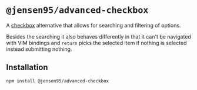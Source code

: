 # `@jensen95/advanced-checkbox`

A [checkbox](https://github.com/SBoudrias/Inquirer.js/tree/master/packages/checkbox) alternative that allows for searching and filtering of options.

Besides the searching it also behaves differently in that it can't be navigated with VIM bindings and `return` picks the selected item if nothing is selected instead submitting nothing.

## Installation

```bash
npm install @jensen95/advanced-checkbox
```
